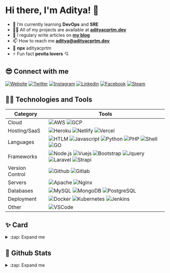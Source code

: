 # Hi there, I'm Aditya! 👋

- 🌱 I’m currently learning **DevOps** and **SRE**
- 👨‍💻 All of my projects are available at **[adityacprtm.dev][website]**
- 📝 I regulary write articles on **[my blog][blog]**
- 📫 How to reach me **aditya@adityacprtm.dev**
- 👻 **npx** adityacprtm
- ⚡ Fun fact **pevita lovers** 💘

## 😎 Connect with me

[![Website](https://img.shields.io/website?label=Adityacprtm.dev&style=for-the-badge&url=https%3A%2F%2Fadityacprtm.dev)][website]
[![Twitter](https://img.shields.io/badge/twitter-%231DA1F2.svg?&style=for-the-badge&logo=twitter&logoColor=white)][twitter]
[![Instagram](https://img.shields.io/badge/instagram-%23E4405F.svg?&style=for-the-badge&logo=instagram&logoColor=white)][instagram]
[![Linkedin](https://img.shields.io/badge/linkedin-%230077B5.svg?&style=for-the-badge&logo=linkedin&logoColor=white)][linkedin]
[![Facebook](https://img.shields.io/badge/facebook-%231877F2.svg?&style=for-the-badge&logo=facebook&logoColor=white)][facebook]
[![Steam](https://img.shields.io/badge/Steam-%23000000.svg?&style=for-the-badge&logo=steam&logoColor=white)][steam]

## 👨‍💻 Technologies and Tools

| Category        | Tools                                                                                                                                                                                                                                                                                                                                                                                                                                                                                                                                                                                                                                                                                            |
| --------------- | ------------------------------------------------------------------------------------------------------------------------------------------------------------------------------------------------------------------------------------------------------------------------------------------------------------------------------------------------------------------------------------------------------------------------------------------------------------------------------------------------------------------------------------------------------------------------------------------------------------------------------------------------------------------------------------------------ |
| Cloud           | ![AWS](https://img.shields.io/badge/Amazon_AWS-232F3E?style=for-the-badge&logo=amazon-aws&logoColor=white) ![GCP](https://img.shields.io/badge/Google_Cloud-4285F4?style=for-the-badge&logo=google-cloud&logoColor=white)                                                                                                                                                                                                                                                                                                                                                                                                                                                                        |
| Hosting/SaaS    | ![Heroku](https://img.shields.io/badge/heroku%20-%23430098.svg?&style=for-the-badge&logo=heroku&logoColor=white) ![Netlify](https://img.shields.io/badge/Netlify-00C7B7?style=for-the-badge&logo=netlify&logoColor=white) ![Vercel](https://img.shields.io/badge/vercel-%23000000.svg?&style=for-the-badge&logo=vercel&logoColor=white)                                                                                                                                                                                                                                                                                                                                                          |
| Languages       | ![HTLM](https://img.shields.io/badge/html5%20-%23E34F26.svg?&style=for-the-badge&logo=html5&logoColor=white) ![Javascript](https://img.shields.io/badge/javascript%20-%23323330.svg?&style=for-the-badge&logo=javascript&logoColor=%23F7DF1E) ![Python](https://img.shields.io/badge/Python-3776AB?style=for-the-badge&logo=python&logoColor=white) ![PHP](https://img.shields.io/badge/php-%23777BB4.svg?&style=for-the-badge&logo=php&logoColor=white) ![Shell](https://img.shields.io/badge/shell_script%20-%23121011.svg?&style=for-the-badge&logo=gnu-bash&logoColor=white) ![GO](https://img.shields.io/badge/Go-00ADD8?style=for-the-badge&logo=go&logoColor=white)                       |
| Frameworks      | ![Node.js](https://img.shields.io/badge/Node.js-43853D?style=for-the-badge&logo=node.js&logoColor=white) ![Vuejs](https://img.shields.io/badge/vuejs%20-%2335495e.svg?&style=for-the-badge&logo=vue.js&logoColor=%234FC08D) ![Bootstrap](https://img.shields.io/badge/bootstrap%20-%23563D7C.svg?&style=for-the-badge&logo=bootstrap&logoColor=white) ![Jquery](https://img.shields.io/badge/jquery%20-%230769AD.svg?&style=for-the-badge&logo=jquery&logoColor=white) ![Laravel](https://img.shields.io/badge/laravel%20-%23FF2D20.svg?&style=for-the-badge&logo=laravel&logoColor=white) ![Strapi](https://img.shields.io/badge/strapi-2e7eea?style=for-the-badge&logo=strapi&logoColor=white) |
| Version Control | ![Github](https://img.shields.io/badge/GitHub-100000?style=for-the-badge&logo=github&logoColor=white) ![Gitlab](https://img.shields.io/badge/GitLab-330F63?style=for-the-badge&logo=gitlab&logoColor=white)                                                                                                                                                                                                                                                                                                                                                                                                                                                                                      |
| Servers         | ![Apache](https://img.shields.io/badge/apache%20-%23D42029.svg?&style=for-the-badge&logo=apache&logoColor=white) ![Nginx](https://img.shields.io/badge/nginx%20-%23009639.svg?&style=for-the-badge&logo=nginx&logoColor=white)                                                                                                                                                                                                                                                                                                                                                                                                                                                                   |
| Databases       | ![MySQL](https://img.shields.io/badge/MySQL-00000F?style=for-the-badge&logo=mysql&logoColor=white) ![MongoDB](https://img.shields.io/badge/MongoDB-%234ea94b.svg?&style=for-the-badge&logo=mongodb&logoColor=white) ![PostgreSQL](https://img.shields.io/badge/PostgreSQL-316192?style=for-the-badge&logo=postgresql&logoColor=white)                                                                                                                                                                                                                                                                                                                                                            |
| Deployment      | ![Docker](https://img.shields.io/badge/docker%20-%230db7ed.svg?&style=for-the-badge&logo=docker&logoColor=white) ![Kubernetes](https://img.shields.io/badge/kubernetes%20-%23326ce5.svg?&style=for-the-badge&logo=kubernetes&logoColor=white) ![Jenkins](https://img.shields.io/badge/Jenkins-D24939?style=for-the-badge&logo=Jenkins&logoColor=white)                                                                                                                                                                                                                                                                                                                                           |
| Other           | ![VSCode](https://img.shields.io/badge/Visual_Studio_Code-0078D4?style=for-the-badge&logo=visual%20studio%20code&logoColor=white)                                                                                                                                                                                                                                                                                                                                                                                                                                                                                                                                                                |

## ✨ Card

<details>
  <summary> :zap: Expand me</summary>

![Imgur](https://i.imgur.com/SC6Rt8F.jpg)

</details>

## 🚀 Github Stats

<details>
  <summary> :zap: Expand me</summary>

![Adityacprtm's github stats](https://github-readme-stats.vercel.app/api?username=adityacprtm&show_icons=true&hide_border=true&hide=contribs,prs&theme=dark "Adityacprtm's github stats")

<!--START_SECTION:waka-->
![Lines of code](https://img.shields.io/badge/From%20Hello%20World%20I%27ve%20Written-5.8%20million%20lines%20of%20code-blue)

**🐱 My Github Data** 

> 🏆 179 Contributions in the Year 2021
 > 
> 📦 412.6 kB Used in Github's Storage 
 > 
> 💼 Opted to Hire
 > 
> 📜 46 Public Repositories 
 > 
> 🔑 9 Private Repositories  
 > 
**I'm an Early 🐤** 

```text
🌞 Morning    203 commits    ██████░░░░░░░░░░░░░░░░░░░   25.96% 
🌆 Daytime    268 commits    ████████░░░░░░░░░░░░░░░░░   34.27% 
🌃 Evening    249 commits    ████████░░░░░░░░░░░░░░░░░   31.84% 
🌙 Night      62 commits     ██░░░░░░░░░░░░░░░░░░░░░░░   7.93%

```
📅 **I'm Most Productive on Tuesday** 

```text
Monday       79 commits     ██░░░░░░░░░░░░░░░░░░░░░░░   10.1% 
Tuesday      157 commits    █████░░░░░░░░░░░░░░░░░░░░   20.08% 
Wednesday    98 commits     ███░░░░░░░░░░░░░░░░░░░░░░   12.53% 
Thursday     93 commits     ███░░░░░░░░░░░░░░░░░░░░░░   11.89% 
Friday       92 commits     ███░░░░░░░░░░░░░░░░░░░░░░   11.76% 
Saturday     107 commits    ███░░░░░░░░░░░░░░░░░░░░░░   13.68% 
Sunday       156 commits    █████░░░░░░░░░░░░░░░░░░░░   19.95%

```


📊 **This Week I Spent My Time On** 

```text
💬 Programming Languages: 
YAML                     4 hrs 17 mins       █████████░░░░░░░░░░░░░░░░   39.48% 
Groovy                   3 hrs 31 mins       ████████░░░░░░░░░░░░░░░░░   32.37% 
Docker                   1 hr 40 mins        ███░░░░░░░░░░░░░░░░░░░░░░   15.46% 
TOML                     40 mins             █░░░░░░░░░░░░░░░░░░░░░░░░   6.26% 
Nginx configuration file 19 mins             ░░░░░░░░░░░░░░░░░░░░░░░░░   3.05%

🔥 Editors: 
VS Code                  10 hrs 52 mins      █████████████████████████   100.0%

💻 Operating System: 
Linux                    10 hrs 47 mins      ████████████████████████░   99.28% 
Windows                  4 mins              ░░░░░░░░░░░░░░░░░░░░░░░░░   0.72%

```

**I Mostly Code in JavaScript** 

```text
JavaScript               14 repos            ████████░░░░░░░░░░░░░░░░░   34.15% 
CSS                      5 repos             ███░░░░░░░░░░░░░░░░░░░░░░   12.2% 
Java                     4 repos             ██░░░░░░░░░░░░░░░░░░░░░░░   9.76% 
Shell                    4 repos             ██░░░░░░░░░░░░░░░░░░░░░░░   9.76% 
HTML                     4 repos             ██░░░░░░░░░░░░░░░░░░░░░░░   9.76%

```



<!--END_SECTION:waka-->

</details>

[website]: https://adityacprtm.dev
[blog]: https://adityacprtm.dev/blog
[twitter]: https://twitter.com/adityacprtm
[steam]: https://steamcommunity.com/id/adityacprtm
[instagram]: https://instagram.com/adityacprtm
[linkedin]: https://linkedin.com/in/adityacprtm
[facebook]: https://www.facebook.com/adityacprtm
